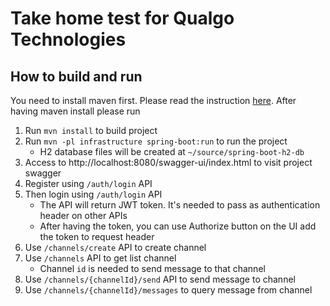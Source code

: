 # Take home test for Qualgo Technologies
## How to build and run
You need to install maven first. Please read the instruction [here](https://maven.apache.org/install.html).
After having maven install please run
1. Run `mvn install` to build project
2. Run `mvn -pl infrastructure spring-boot:run` to run the project
   * H2 database files will be created at `~/source/spring-boot-h2-db`
3. Access to http://localhost:8080/swagger-ui/index.html to visit project swagger
4. Register using `/auth/login` API
5. Then login using `/auth/login` API
   * The API will return JWT token. It's needed to pass as authentication header on other APIs
   * After having the token, you can use Authorize button on the UI add the token to request header
6. Use `/channels/create` API to create channel
7. Use `/channels` API to get list channel
   * Channel `id` is needed to send message to that channel
8. Use `/channels/{channelId}/send` API to send message to channel
9. Use `/channels/{channelId}/messages` to query message from channel